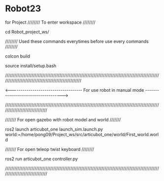 # Robot23
for Project
//////// To enter workspace ////////

cd Robot_project_ws/

//////// Used these commands everytimes before use every commands ////////

colcon build

source install/setup.bash

////////////////////////////////////////////////////////////////////////////////////////////////////////////////////////////////////////////////////

<------------------------------------ For use robot in manual mode ------------------------------------>

//////////////////////////////////////////////////////////////////////////////////////////////////////////////////////////////

/////// For open gazebo with robot model and world ///////

ros2 launch articubot_one launch_sim.launch.py world:=/home/pong09/Project_ws/src/articubot_one/world/First_world.world

/////// For open teleop twist keyboard ////////

ros2 run articubot_one controller.py

//////////////////////////////////////////////////////////////////////////////////////////////////////////////////////////////


